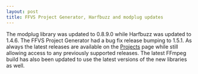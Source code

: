 ```yaml
---
layout: post
title: FFVS Project Generator, Harfbuzz and modplug updates
---
```


The modplug library was updated to 0.8.9.0 while Harfbuzz was updated to 1.4.6. The FFVS Project Generator had a bug fix release bumping to 1.5.1. As always the latest releases are available on the [Projects](/1-projects) page while still allowing access to any previously supported releases. The latest FFmpeg build has also been updated to use the latest versions of the new libraries as well.